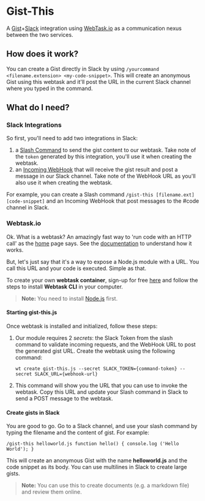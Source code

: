 # Gist-This

A [Gist](https://gist.github.com/)+[Slack](https://slack.com/) integration using [WebTask.io](https://webtask.io/) as a communication nexus between the two services.

## How does it work?

You can create a Gist directly in Slack by using ```/yourcommand <filename.extension> <my-code-snippet>```. This will create an anonymous Gist using this webtask and it'll post the URL in the current Slack channel where you typed in the command.

## What do I need?

### Slack Integrations

So first, you'll need to add two integrations in Slack: 

1. a [Slash Command](https://api.slack.com/slash-commands) to send the gist content to our webtask. Take note of the ```token``` generated by this integration, you'll use it when creating the webtask.
1. an [Incoming WebHook](https://api.slack.com/incoming-webhooks) that will receive the gist result and post a message in our Slack channel. Take note of the WebHook URL as you'll also use it when creating the webtask.

For example, you can create a Slash command ```/gist-this [filename.ext] [code-snippet]``` and an Incoming WebHook that post messages to the #code channel in Slack.

### Webtask.io

Ok. What is a webtask? An amazingly fast way to 'run code with an HTTP call' as the [home](https://webtask.io) page says. See the [documentation](https://webtask.io/docs/how) to understand how it works.

But, let's just say that it's a way to expose a Node.js module with a URL. You call this URL and your code is executed. Simple as that.

To create your own **webtask container**, sign-up for free [here](https://webtask.io/cli) and follow the steps to install **Webtask CLI** in your computer.

> **Note:** You need to install [Node.js](https://nodejs.org/) first.

#### Starting gist-this.js

Once webtask is installed and initialized, follow these steps:

1. Our module requires 2 _secrets_: the Slack Token from the slash command to validate incoming requests, and the WebHook URL to post the generated gist URL. Create the webtask using the following command:

	````
	wt create gist-this.js --secret SLACK_TOKEN={command-token} --secret SLACK_URL={webhook-url}
	````
	
1. This command will show you the URL that you can use to invoke the webtask. Copy this URL and update your Slash command in Slack to send a POST message to the webtask.

#### Create gists in Slack

You are good to go. Go to a Slack channel, and use your slash command by typing the filename and the content of gist. For example:

````
/gist-this helloworld.js function hello() { console.log ('Hello World'); }
````

This will create an anonymous Gist with the name **helloworld.js** and the code snippet as its body. You can use multilines in Slack to create large gists.

> **Note:** You can use this to create documents (e.g. a markdown file) and review them online.








